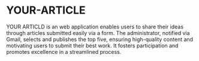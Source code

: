 # YOUR-ARTICLE
YOUR ARTICLD is an web application enables users to share their ideas through articles submitted easily via a form. The administrator, notified via Gmail, selects and publishes the top five, ensuring high-quality content and motivating users to submit their best work. It fosters participation and promotes excellence in a streamlined process.
